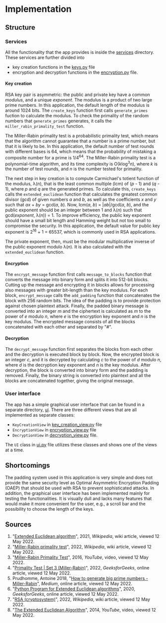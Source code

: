 # Implementation

## Structure

### Services

All the functionality that the app provides is inside the [services](https://github.com/SiniCode/keysmith/tree/main/src/services) directory.
These services are further divided into
* key creation functions in the [keys.py](https://github.com/SiniCode/keysmith/blob/main/src/services/keys.py) file
* encryption and decryption functions in the [encryption.py](https://github.com/SiniCode/keysmith/blob/main/src/services/encryption.py) file.

#### Key creation

RSA key pair is asymmetric: the public and private key have a common *modulus*, and a unique *exponent*.
The modulus is a product of two large prime numbers. In this application, the default length of the modulus is around 1024 bits. 
The `create_keys` function first calls `generate_primes` fuction to calculate the modulus. To check the primality of the random numbers that `generate_primes` generates, it calls the `miller_rabin_primality_test` function.

The Miller-Rabin primality test is a probabilistic primality test, which means that the algorithm cannot guarantee that a number is a prime number, but that it is likely to be.
In this application, the default number of test rounds with different bases is 64, which means that the probability of mistaking a composite number for a prime is 1/4<sup>64</sup>.
The Miller-Rabin primality test is a polynomial-time algorithm, and its time complexity is O(*k*log<sup>3</sup>*n*), where *k* is the number of test rounds, and *n* is the number tested for primality.

The next step in key creation is to compute Carmichael's totient function of the modulus, λ(*n*), that is the least common multiple (lcm) of (*p* - 1) and (*q* - 1), where *p* and *q* are the generated primes.
To calculate this, `create_keys` calls the `extended_euclidean` function that calculates the greatest common divisor (gcd) of given numbers *a* and *b*, as well as the coefficients *x* and *y* such that *ax* + *by* = gcd(*a*, *b*).
Now, lcm(*a*, *b*) = |*ab*|/gcd(*a*, *b*), and the public exponent should be an integer between 1 and λ(*n*) such that gcd(*exponent*, λ(*n*)) = 1.
To improve efficiency, the public key exponent should have a small bit length and Hamming weight but not too small to compromise the security.
In this application, the default value for public key exponent is 2<sup>16</sup> + 1 = 65537, which is commonly used in RSA applications.

The private exponent, then, must be the modular multiplicative inverse of the public exponent modulo λ(*n*). It is also calculated with the `extended_euclidean` function.

#### Encryption

The `encrypt_message` function first calls `message_to_blocks` function that converts the message into binary form and splits it into 512-bit blocks.
Cutting up the message and encrypting it in blocks allows for processing also messages with greater bit-length than the key modulus.
For each block, `encrypt_message` calls the `add_padding` function that concatenates the block with 256 random bits. The idea of the padding is to provide protection against chosen plaintext attack.
Finally, the padded binary message is converted into an integer *m* and the ciphertext is calculated as *m* to the power of *e* modulo *n*, where *e* is the encryption key exponent and *n* is the key modulus.
The encrypted message consists of all the blocks concatenated with each other and separated by "#".

#### Decryption

The `decrypt_message` function first separates the blocks from each other and the decryption is executed block by block.
Now, the encrypted block is an integer *c*, and it is decrypted by calculating *c* to the power of *d* modulo *n*, where *d* is the decryption key exponent and *n* is the key modulus.
After decryption, the block is converted into binary form and the padding is removed. Finally, the binary string is converted into plaintext and all the blocks are concatenated together, giving the original message.

### User interface

The app has a simple graphical user interface that can be found in a separate directory, [ui](https://github.com/SiniCode/keysmith/tree/main/src/ui).
There are three different views that are all implemented as separate classes:
* `KeyCreationView` in [key_creation_view.py](https://github.com/SiniCode/keysmith/blob/main/src/ui/key_creation_view.py) file
* `EncryptionView` in [encryption_view.py](https://github.com/SiniCode/keysmith/blob/main/src/ui/encryption_view.py) file
* `DecryptionView` in [decryption_view.py](https://github.com/SiniCode/keysmith/blob/main/src/ui/decryption_view.py) file.

The `UI` class in [ui.py](https://github.com/SiniCode/keysmith/blob/main/src/ui/ui.py) file utilizes these classes and shows one of the views at a time.

## Shortcomings

The padding system used in this application is very simple and does not provide the same security level as Optimal Asymmetric Encryption Padding (OAEP) that should be used with RSA to prevent sophisticated attacks.
In addition, the graphical user interface has been implemented mainly for testing the functionalities. It is visually dull and lacks many features that would make it more convenient for the user, e.g., a scroll bar and the possibility to choose the length of the keys.

## Sources

1. "[Extended Euclidean algorithm](https://en.wikipedia.org/wiki/Extended_Euclidean_algorithm)", 2021, *Wikipedia*, wiki article, viewed 12 May 2022.
2. "[Miller-Rabin primality test](https://en.wikipedia.org/wiki/Miller%E2%80%93Rabin_primality_test)", 2022, *Wikipedia*, wiki article, viewed 12 May 2022.
3. "[Miller-Rabin Primality Test](https://www.youtube.com/watch?v=qdylJqXCDGs)", 2016, *YouTube*, video, viewed 12 May 2022.
4. "[Primality Test | Set 3 (Miller-Rabin)](https://www.geeksforgeeks.org/primality-test-set-3-miller-rabin/)", 2022, *GeeksforGeeks*, online article, viewed 12 May 2022.
5. Prudhomme, Antoine 2018, "[How to generate big prime numbers - Miller-Rabin](https://medium.com/@prudywsh/how-to-generate-big-prime-numbers-miller-rabin-49e6e6af32fb)", *Medium*, online article, viewed 12 May 2022.
6. "[Python Program for Extended Euclidean algorithms](https://www.geeksforgeeks.org/python-program-for-basic-and-extended-euclidean-algorithms-2/)", 2020, *GeeksforGeeks*, online article, viewed 12 May 2022.
7. "[RSA (cryptosystem)](https://en.wikipedia.org/wiki/RSA_(cryptosystem))", 2022, *Wikipedia*, wiki article, viewed 12 May 2022.
8. "[The Extended Euclidean Algorithm](https://www.youtube.com/watch?v=hB34-GSDT3k)", 2014, *YouTube*, video, viewed 12 May 2022.
